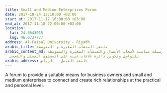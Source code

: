 ```yaml
---
title: Small and Medium Enterprises Forum
date: 2017-10-24 12:10:00 +03:00
start_at: 2017-11-17 16:00:00 +03:00
end_at: 2017-11-18 22:00:00 +03:00
location:
  lat: 24.6643015
  lng: 46.6737777
address: Al-Faisal University - Riyadh
arabic_title: ملتقى المنشآت الصغيرة و المتوسطة
arabic_content_md: ملتقى لتوفير وسيلة مناسبة لأصحاب الأعمال والمنشآت الصغيرة والمتوسطة
  للتواصل وتكوين دائرة علاقات غنية على المستوى العملي والشخصي.
arabic_address: جامعة الفيصل - الرياض
---
```


A forum to provide a suitable means for business owners and small and medium enterprises to connect and create rich relationships at the practical and personal level.